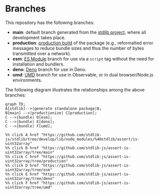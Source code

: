 <!--

@license Apache-2.0

Copyright (c) 2022 The Stdlib Authors.

Licensed under the Apache License, Version 2.0 (the "License");
you may not use this file except in compliance with the License.
You may obtain a copy of the License at

    http://www.apache.org/licenses/LICENSE-2.0

Unless required by applicable law or agreed to in writing, software
distributed under the License is distributed on an "AS IS" BASIS,
WITHOUT WARRANTIES OR CONDITIONS OF ANY KIND, either express or implied.
See the License for the specific language governing permissions and
limitations under the License.

-->

# Branches

This repository has the following branches:

-   **main**: default branch generated from the [stdlib project][stdlib-url], where all development takes place.
-   **production**: [production build][production-url] of the package (e.g., reformatted error messages to reduce bundle sizes and thus the number of bytes transmitted over a network).
-   **esm**: [ES Module][esm-url] branch for use via a `script` tag without the need for installation and bundlers.
-   **deno**: [Deno][deno-url] branch for use in Deno.
-   **umd**: [UMD][umd-url] branch for use in Observable, or in dual browser/Node.js environments.

The following diagram illustrates the relationships among the above branches:

```mermaid
graph TD;
A[stdlib]-->|generate standalone package|B;
B[main] -->|productionize| C[production];
C -->|bundle| D[esm];
C -->|bundle| E[deno];
C -->|bundle| F[umd];

%% click A href "https://github.com/stdlib-js/stdlib/tree/develop/lib/node_modules/%40stdlib/assert/is-uint32array"
%% click B href "https://github.com/stdlib-js/assert-is-uint32array/tree/main"
%% click C href "https://github.com/stdlib-js/assert-is-uint32array/tree/production"
%% click D href "https://github.com/stdlib-js/assert-is-uint32array/tree/esm"
%% click E href "https://github.com/stdlib-js/assert-is-uint32array/tree/deno"
%% click F href "https://github.com/stdlib-js/assert-is-uint32array/tree/umd"
```

[stdlib-url]: https://github.com/stdlib-js/stdlib/tree/develop/lib/node_modules/%40stdlib/assert/is-uint32array
[production-url]: https://github.com/stdlib-js/assert-is-uint32array/tree/production
[deno-url]: https://github.com/stdlib-js/assert-is-uint32array/tree/deno
[umd-url]: https://github.com/stdlib-js/assert-is-uint32array/tree/umd
[esm-url]: https://github.com/stdlib-js/assert-is-uint32array/tree/esm